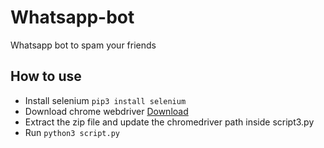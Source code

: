 # Whatsapp-bot
Whatsapp bot to spam your friends

## How to use
* Install selenium ``pip3 install selenium``
* Download chrome webdriver [Download](https://chromedriver.chromium.org/downloads)
* Extract the zip file and update the chromedriver path inside script3.py
* Run ``python3 script.py``
